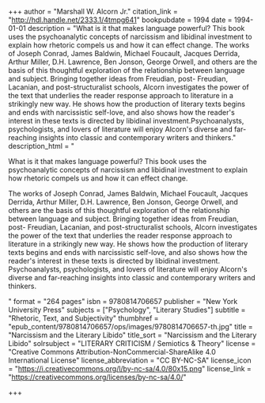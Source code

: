 +++
author = "Marshall W. Alcorn Jr."
citation_link = "http://hdl.handle.net/2333.1/4tmpg641"
bookpubdate = 1994
date = 1994-01-01
description = "What is it that makes language powerful? This book uses the psychoanalytic concepts of narcissism and libidinal investment to explain how rhetoric compels us and how it can effect change. The works of Joseph Conrad, James Baldwin, Michael Foucault, Jacques Derrida, Arthur Miller, D.H. Lawrence, Ben Jonson, George Orwell, and others are the basis of this thoughtful exploration of the relationship between language and subject. Bringing together ideas from Freudian, post- Freudian, Lacanian, and post-structuralist schools, Alcorn investigates the power of the text that underlies the reader response approach to literature in a strikingly new way. He shows how the production of literary texts begins and ends with narcissistic self-love, and also shows how the reader's interest in these texts is directed by libidinal investment.Psychoanalysts, psychologists, and lovers of literature will enjoy Alcorn's diverse and far-reaching insights into classic and contemporary writers and thinkers."
description_html = "<p>What is it that makes language powerful? This book uses the psychoanalytic concepts of narcissism and libidinal investment to explain how rhetoric compels us and how it can effect change.</p> <p>The works of Joseph Conrad, James Baldwin, Michael Foucault, Jacques Derrida, Arthur Miller, D.H. Lawrence, Ben Jonson, George Orwell, and others are the basis of this thoughtful exploration of the relationship between language and subject. Bringing together ideas from Freudian, post- Freudian, Lacanian, and post-structuralist schools, Alcorn investigates the power of the text that underlies the reader response approach to literature in a strikingly new way. He shows how the production of literary texts begins and ends with narcissistic self-love, and also shows how the reader's interest in these texts is directed by libidinal investment.<BR>Psychoanalysts, psychologists, and lovers of literature will enjoy Alcorn's diverse and far-reaching insights into classic and contemporary writers and thinkers.</p>"
format = "264 pages"
isbn = 9780814706657
publisher = "New York University Press"
subjects = ["Psychology", "Literary Studies"]
subtitle = "Rhetoric, Text, and Subjectivity"
thumbhref = "epub_content/9780814706657/ops/images/9780814706657-th.jpg"
title = "Narcissism and the Literary Libido"
title_sort = "Narcissism and the Literary Libido"
solrsubject = "LITERARY CRITICISM / Semiotics & Theory"
license = "Creative Commons Attribution-NonCommercial-ShareAlike 4.0 International License"
license_abbreviation = "CC BY-NC-SA"
license_icon = "https://i.creativecommons.org/l/by-nc-sa/4.0/80x15.png"
license_link = "https://creativecommons.org/licenses/by-nc-sa/4.0/"

+++

